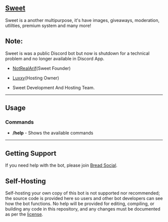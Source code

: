 
## [Sweet](https://discord.gg/K4jgjyxb)

Sweet is a another multipurpose, it's have images, giveaways, moderation, utlilties, premium system and many more!

## Note:

Sweet is was a public Discord bot but now is shutdown for a technical problem and no longer available in Discord App.

- [NotRealArif](https://github.com/NotRealArif)(Sweet Founder)
- [Luxxy](https://github.com/Luxxy-GF)(Hosting Owner)

- Sweet Development And Hosting Team.
---

## Usage
### Commands  
* **/help** - Shows the available commands
---

## Getting Support
If you need help with the bot, please join [Bread Social](https://discord.gg/K4jgjyxb).

## Self-Hosting
Self-hosting your own copy of this bot is not supported nor recommended; the source code is provided here so users and other bot developers can see how the bot functions. No help will be provided for editing, compiling, or building any code in this repository, and any changes must be documented as per the [license](https://github.com/NotRealArif/Sweet-Discord-Bot/blob/main/LICENSE).
